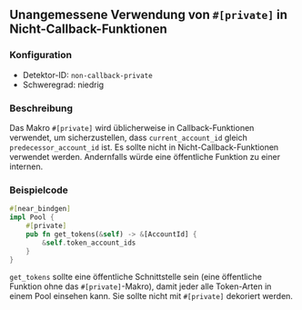 
## Unangemessene Verwendung von `#[private]` in Nicht-Callback-Funktionen

### Konfiguration

* Detektor-ID: `non-callback-private`
* Schweregrad: niedrig

### Beschreibung

Das Makro `#[private]` wird üblicherweise in Callback-Funktionen verwendet, um sicherzustellen, dass `current_account_id` gleich `predecessor_account_id` ist. Es sollte nicht in Nicht-Callback-Funktionen verwendet werden. Andernfalls würde eine öffentliche Funktion zu einer internen.

### Beispielcode

```rust
#[near_bindgen]
impl Pool {
    #[private]
    pub fn get_tokens(&self) -> &[AccountId] {
        &self.token_account_ids
    }
}
```

`get_tokens` sollte eine öffentliche Schnittstelle sein (eine öffentliche Funktion ohne das `#[private]`-Makro), damit jeder alle Token-Arten in einem Pool einsehen kann. Sie sollte nicht mit `#[private]` dekoriert werden.
